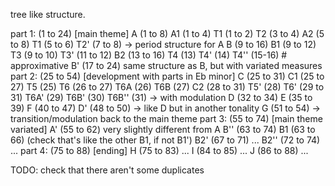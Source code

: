 tree like structure.

part 1: (1 to 24) [main theme]
    A (1 to 8)
        A1 (1 to 4) 
            T1 (1 to 2)
            T2 (3 to 4)
        A2 (5 to 8)
            T1 (5 to 6)
            T2' (7 to 8)
            -> period structure for A
    B (9 to 16)
        B1 (9 to 12)
            T3 (9 to 10)
            T3' (11 to 12)
        B2 (13 to 16)
            T4 (13)
            T4' (14)
            T4'' (15-16) # approximative
    B' (17 to 24)
        same structure as B, but with variated measures
part 2: (25 to 54) [development with parts in Eb minor]
    C (25 to 31)
        C1 (25 to 27)
            T5 (25)
            T6 (26 to 27)
                T6A (26)
                T6B (27)
        C2 (28 to 31)
            T5' (28)
            T6' (29 to 31)
                T6A' (29)
                T6B' (30)
                T6B'' (31) -> with modulation
    D (32 to 34)
    E (35 to 39)
    F (40 to 47)
    D' (48 to 50) -> like D but in another tonality
    G (51 to 54) -> transition/modulation back to the main theme
part 3: (55 to 74) [main theme variated]
    A' (55 to 62) very slightly different from A
    B'' (63 to 74)
        B1 (63 to 66) (check that's like the other B1, if not B1')
        B2' (67 to 71)
            ...
        B2'' (72 to 74)
            ...
part 4: (75 to 88) [ending]
    H (75 to 83)
        ...
    I (84 to 85)
        ...
    J (86 to 88)
        ...


TODO: check that there aren't some duplicates